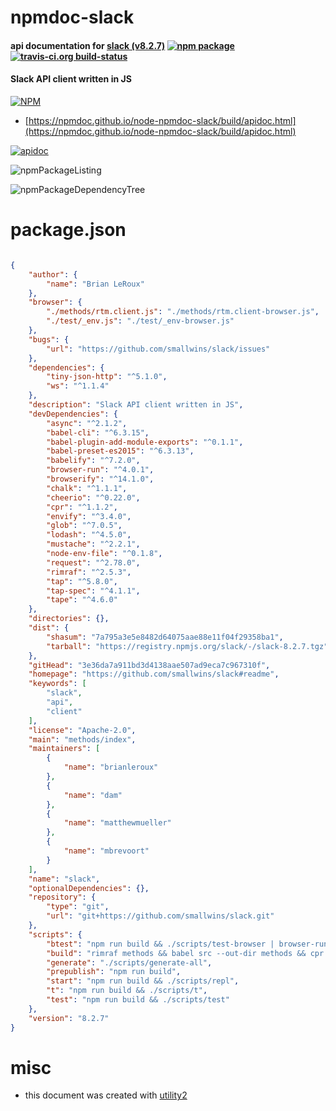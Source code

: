 # npmdoc-slack

#### api documentation for  [slack (v8.2.7)](https://github.com/smallwins/slack#readme)  [![npm package](https://img.shields.io/npm/v/npmdoc-slack.svg?style=flat-square)](https://www.npmjs.org/package/npmdoc-slack) [![travis-ci.org build-status](https://api.travis-ci.org/npmdoc/node-npmdoc-slack.svg)](https://travis-ci.org/npmdoc/node-npmdoc-slack)

#### Slack API client written in JS

[![NPM](https://nodei.co/npm/slack.png?downloads=true&downloadRank=true&stars=true)](https://www.npmjs.com/package/slack)

- [https://npmdoc.github.io/node-npmdoc-slack/build/apidoc.html](https://npmdoc.github.io/node-npmdoc-slack/build/apidoc.html)

[![apidoc](https://npmdoc.github.io/node-npmdoc-slack/build/screenCapture.buildCi.browser.%252Ftmp%252Fbuild%252Fapidoc.html.png)](https://npmdoc.github.io/node-npmdoc-slack/build/apidoc.html)

![npmPackageListing](https://npmdoc.github.io/node-npmdoc-slack/build/screenCapture.npmPackageListing.svg)

![npmPackageDependencyTree](https://npmdoc.github.io/node-npmdoc-slack/build/screenCapture.npmPackageDependencyTree.svg)



# package.json

```json

{
    "author": {
        "name": "Brian LeRoux"
    },
    "browser": {
        "./methods/rtm.client.js": "./methods/rtm.client-browser.js",
        "./test/_env.js": "./test/_env-browser.js"
    },
    "bugs": {
        "url": "https://github.com/smallwins/slack/issues"
    },
    "dependencies": {
        "tiny-json-http": "^5.1.0",
        "ws": "^1.1.4"
    },
    "description": "Slack API client written in JS",
    "devDependencies": {
        "async": "^2.1.2",
        "babel-cli": "^6.3.15",
        "babel-plugin-add-module-exports": "^0.1.1",
        "babel-preset-es2015": "^6.3.13",
        "babelify": "^7.2.0",
        "browser-run": "^4.0.1",
        "browserify": "^14.1.0",
        "chalk": "^1.1.1",
        "cheerio": "^0.22.0",
        "cpr": "^1.1.2",
        "envify": "^3.4.0",
        "glob": "^7.0.5",
        "lodash": "^4.5.0",
        "mustache": "^2.2.1",
        "node-env-file": "^0.1.8",
        "request": "^2.78.0",
        "rimraf": "^2.5.3",
        "tap": "^5.8.0",
        "tap-spec": "^4.1.1",
        "tape": "^4.6.0"
    },
    "directories": {},
    "dist": {
        "shasum": "7a795a3e5e8482d64075aae88e11f04f29358ba1",
        "tarball": "https://registry.npmjs.org/slack/-/slack-8.2.7.tgz"
    },
    "gitHead": "3e36da7a911bd3d4138aae507ad9eca7c967310f",
    "homepage": "https://github.com/smallwins/slack#readme",
    "keywords": [
        "slack",
        "api",
        "client"
    ],
    "license": "Apache-2.0",
    "main": "methods/index",
    "maintainers": [
        {
            "name": "brianleroux"
        },
        {
            "name": "dam"
        },
        {
            "name": "matthewmueller"
        },
        {
            "name": "mbrevoort"
        }
    ],
    "name": "slack",
    "optionalDependencies": {},
    "repository": {
        "type": "git",
        "url": "git+https://github.com/smallwins/slack.git"
    },
    "scripts": {
        "btest": "npm run build && ./scripts/test-browser | browser-run | tap-spec",
        "build": "rimraf methods && babel src --out-dir methods && cpr src/api.json methods/api.json",
        "generate": "./scripts/generate-all",
        "prepublish": "npm run build",
        "start": "npm run build && ./scripts/repl",
        "t": "npm run build && ./scripts/t",
        "test": "npm run build && ./scripts/test"
    },
    "version": "8.2.7"
}
```



# misc
- this document was created with [utility2](https://github.com/kaizhu256/node-utility2)
